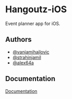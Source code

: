
# Hangoutz-iOS
Event planner app for iOS. 

## Authors

- [@vanjamihajlovic](https://www.github.com/vanjamihajlovic)
- [@strahinjamil](https://www.github.com/strahinjamil)
- [@alex64a](https://www.github.com/alex64a)





## Documentation

[Documentation](https://linktodocumentation)

